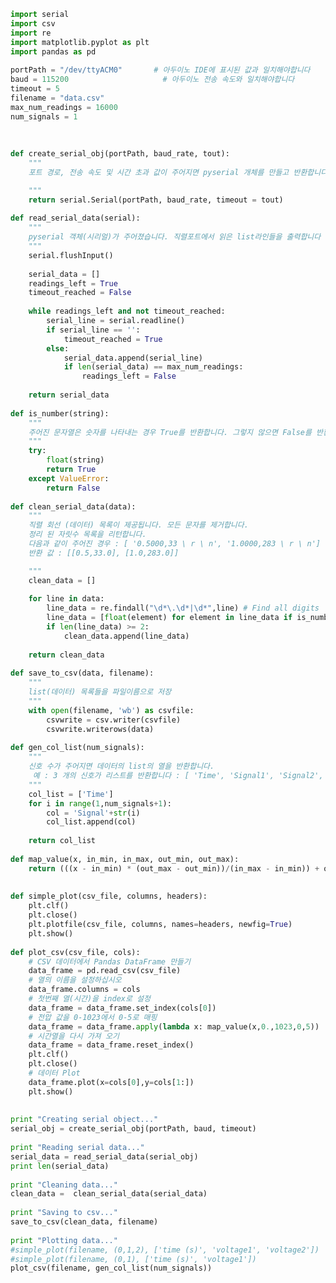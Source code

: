 ﻿```python
import serial
import csv
import re
import matplotlib.pyplot as plt
import pandas as pd
 
portPath = "/dev/ttyACM0"       # 아두이노 IDE에 표시된 값과 일치해야합니다
baud = 115200                     # 아두이노 전송 속도와 일치해야합니다
timeout = 5                       
filename = "data.csv"
max_num_readings = 16000
num_signals = 1
 
 
 
def create_serial_obj(portPath, baud_rate, tout):
    """
    포트 경로, 전송 속도 및 시간 초과 값이 주어지면 pyserial 개체를 만들고 반환합니다.

    """
    return serial.Serial(portPath, baud_rate, timeout = tout)
    
def read_serial_data(serial):
    """
    pyserial 객체(시리얼)가 주어졌습니다. 직렬포트에서 읽은 list라인들을 출력합니다
    """
    serial.flushInput()
    
    serial_data = []
    readings_left = True
    timeout_reached = False
    
    while readings_left and not timeout_reached:
        serial_line = serial.readline()
        if serial_line == '':
            timeout_reached = True
        else:
            serial_data.append(serial_line)
            if len(serial_data) == max_num_readings:
                readings_left = False
        
    return serial_data
 
def is_number(string):
    """
    주어진 문자열은 숫자를 나타내는 경우 True를 반환합니다. 그렇지 않으면 False를 반환합니다.
    """
    try:
        float(string)
        return True
    except ValueError:
        return False
        
def clean_serial_data(data):
    """
    직렬 회선 (데이터) 목록이 제공됩니다. 모든 문자를 제거합니다.
    정리 된 자릿수 목록을 리턴합니다.
    다음과 같이 주어진 경우 : [ '0.5000,33 \ r \ n', '1.0000,283 \ r \ n']
    반환 값 : [[0.5,33.0], [1.0,283.0]]

    """
    clean_data = []
    
    for line in data:
        line_data = re.findall("\d*\.\d*|\d*",line) # Find all digits
        line_data = [float(element) for element in line_data if is_number(element)] # Convert strings to float
        if len(line_data) >= 2:
            clean_data.append(line_data)
 
    return clean_data           
 
def save_to_csv(data, filename):
    """
    list(데이터) 목록들을 파일이름으로 저장
    """
    with open(filename, 'wb') as csvfile:
        csvwrite = csv.writer(csvfile)
        csvwrite.writerows(data)
 
def gen_col_list(num_signals):
    """
    신호 수가 주어지면 데이터의 list의 열을 반환합니다.
     예 : 3 개의 신호가 리스트를 반환합니다 : [ 'Time', 'Signal1', 'Signal2', 'Signal3']
    """
    col_list = ['Time']
    for i in range(1,num_signals+1):
        col = 'Signal'+str(i)
        col_list.append(col)
        
    return col_list
    
def map_value(x, in_min, in_max, out_min, out_max):
    return (((x - in_min) * (out_max - out_min))/(in_max - in_min)) + out_min
 
    
def simple_plot(csv_file, columns, headers):
    plt.clf()
    plt.close()
    plt.plotfile(csv_file, columns, names=headers, newfig=True)
    plt.show()
 
def plot_csv(csv_file, cols):
    # CSV 데이터에서 Pandas DataFrame 만들기
    data_frame = pd.read_csv(csv_file)
    # 열의 이름을 설정하십시오
    data_frame.columns = cols
    # 첫번째 열(시간)을 index로 설정 
    data_frame = data_frame.set_index(cols[0])
    # 전압 값을 0-1023에서 0-5로 매핑
    data_frame = data_frame.apply(lambda x: map_value(x,0.,1023,0,5))
    # 시간열을 다시 가져 오기
    data_frame = data_frame.reset_index()
    plt.clf()
    plt.close()
    # 데이터 Plot
    data_frame.plot(x=cols[0],y=cols[1:])
    plt.show()
    
    
print "Creating serial object..."
serial_obj = create_serial_obj(portPath, baud, timeout)
 
print "Reading serial data..."
serial_data = read_serial_data(serial_obj)
print len(serial_data)
 
print "Cleaning data..."
clean_data =  clean_serial_data(serial_data)
 
print "Saving to csv..."
save_to_csv(clean_data, filename)
 
print "Plotting data..."
#simple_plot(filename, (0,1,2), ['time (s)', 'voltage1', 'voltage2'])
#simple_plot(filename, (0,1), ['time (s)', 'voltage1'])
plot_csv(filename, gen_col_list(num_signals))
```
